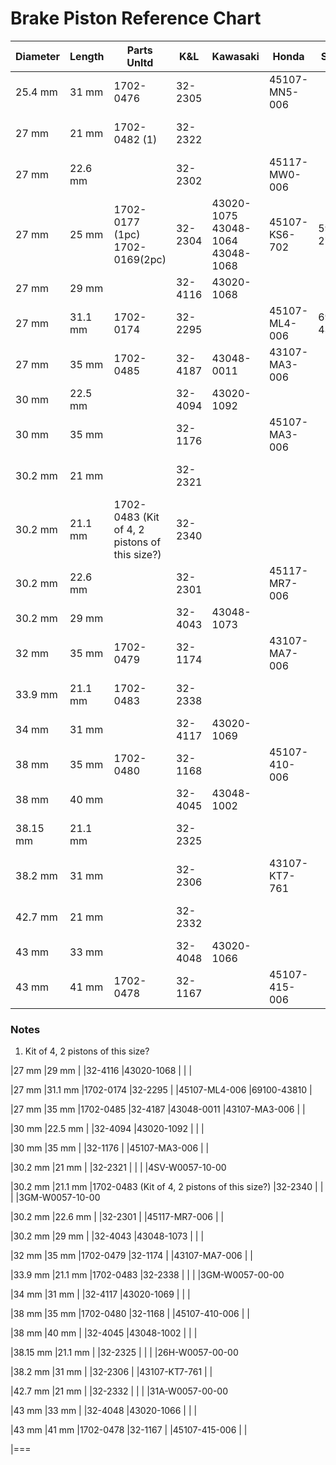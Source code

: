 # Brake Piston Reference Chart

|Diameter |Length |Parts Unltd |K&L |Kawasaki |Honda |Suzuki |Yamaha |
|---|---|---|---|---|---|---|---|
|25.4 mm|31 mm|1702-0476|32-2305||45107-MN5-006|||
|27 mm|21 mm|1702-0482 (1)|32-2322||||4SV-W0057-00-00|
|27 mm|22.6 mm||32-2302||45117-MW0-006|||
|27 mm|25 mm|1702-0177 (1pc)<br/>1702-0169(2pc)|32-2304|43020-1075<br/>43048-1064<br/>43048-1068|45107-KS6-702|59300-27840|4EW-W0057-00-00|
|27 mm |29 mm | |32-4116 |43020-1068 | | |
|27 mm |31.1 mm |1702-0174 |32-2295 | |45107-ML4-006 |69100-43810 |
|27 mm |35 mm |1702-0485 |32-4187 |43048-0011 |43107-MA3-006 | |
|30 mm |22.5 mm | |32-4094 |43020-1092 | | |
|30 mm |35 mm | |32-1176 | |45107-MA3-006 | |
|30.2 mm |21 mm | |32-2321 | | | |4SV-W0057-10-00
|30.2 mm |21.1 mm |1702-0483 (Kit of 4, 2 pistons of this size?) |32-2340 | | | |3GM-W0057-10-00
|30.2 mm |22.6 mm | |32-2301 | |45117-MR7-006 | |
|30.2 mm |29 mm | |32-4043 |43048-1073 | | |
|32 mm |35 mm |1702-0479 |32-1174 | |43107-MA7-006 | |
|33.9 mm |21.1 mm |1702-0483 |32-2338 | | | |3GM-W0057-00-00
|34 mm |31 mm | |32-4117 |43020-1069 | | |
|38 mm |35 mm |1702-0480 |32-1168 | |45107-410-006 | |
|38 mm |40 mm | |32-4045 |43048-1002 | | |
|38.15 mm |21.1 mm | |32-2325 | | | |26H-W0057-00-00
|38.2 mm |31 mm | |32-2306 | |43107-KT7-761 | |
|42.7 mm |21 mm | |32-2332 | | | |31A-W0057-00-00
|43 mm |33 mm | |32-4048 |43020-1066 | | |
|43 mm |41 mm |1702-0478 |32-1167 | |45107-415-006 | |

### Notes

1. Kit of 4, 2 pistons of this size?


|27 mm
|29 mm
|
|32-4116
|43020-1068
|
|
|

|27 mm
|31.1 mm
|1702-0174
|32-2295
|
|45107-ML4-006
|69100-43810
|

|27 mm
|35 mm
|1702-0485
|32-4187
|43048-0011
|43107-MA3-006
|
|

|30 mm
|22.5 mm
|
|32-4094
|43020-1092
|
|
|

|30 mm
|35 mm
|
|32-1176
|
|45107-MA3-006
|
|

|30.2 mm
|21 mm
|
|32-2321
|
|
|
|4SV-W0057-10-00

|30.2 mm
|21.1 mm
|1702-0483 (Kit of 4, 2 pistons of this size?)
|32-2340
|
|
|
|3GM-W0057-10-00

|30.2 mm
|22.6 mm
|
|32-2301
|
|45117-MR7-006
|
|

|30.2 mm
|29 mm
|
|32-4043
|43048-1073
|
|
|

|32 mm
|35 mm
|1702-0479
|32-1174
|
|43107-MA7-006
|
|

|33.9 mm
|21.1 mm
|1702-0483
|32-2338
|
|
|
|3GM-W0057-00-00

|34 mm
|31 mm
|
|32-4117
|43020-1069
|
|
|

|38 mm
|35 mm
|1702-0480
|32-1168
|
|45107-410-006
|
|

|38 mm
|40 mm
|
|32-4045
|43048-1002
|
|
|

|38.15 mm
|21.1 mm
|
|32-2325
|
|
|
|26H-W0057-00-00

|38.2 mm
|31 mm
|
|32-2306
|
|43107-KT7-761
|
|

|42.7 mm
|21 mm
|
|32-2332
|
|
|
|31A-W0057-00-00

|43 mm
|33 mm
|
|32-4048
|43020-1066
|
|
|

|43 mm
|41 mm
|1702-0478
|32-1167
|
|45107-415-006
|
|

|===